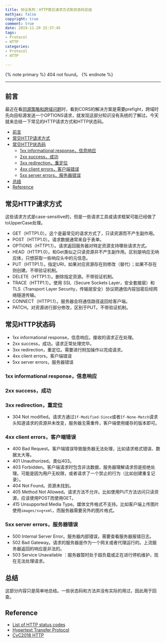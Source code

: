 ```yaml
---
title: 协议系列：HTTP常见请求方式和状态码总结
mathjax: false
copyright: true
comment: true
date: 2019-11-20 15:37:45
tags:
- Protocol
- HTTP
categories:
- Protocol
- HTTP

---
```


{% note primary %}
404 not found。
{% endnote %}

<!-- more -->

---

## 前言

最近在看[同源策略和跨域问题](secure-same-origin-policy.html)时，看到CORS的解决方案是需要prefight，跨域时先向目标源发送一个OPTIONS请求，就发现这部分知识没有系统的了解过。今天就来总结一下常见的HTTP请求方式和HTTP状态码。

- [前言](#%e5%89%8d%e8%a8%80)
- [常见HTTP请求方式](#%e5%b8%b8%e8%a7%81http%e8%af%b7%e6%b1%82%e6%96%b9%e5%bc%8f)
- [常见HTTP状态码](#%e5%b8%b8%e8%a7%81http%e7%8a%b6%e6%80%81%e7%a0%81)
  - [1xx informational response，信息响应](#1xx-informational-response%e4%bf%a1%e6%81%af%e5%93%8d%e5%ba%94)
  - [2xx success，成功](#2xx-success%e6%88%90%e5%8a%9f)
  - [3xx redirection，重定位](#3xx-redirection%e9%87%8d%e5%ae%9a%e4%bd%8d)
  - [4xx client errors，客户端错误](#4xx-client-errors%e5%ae%a2%e6%88%b7%e7%ab%af%e9%94%99%e8%af%af)
  - [5xx server errors，服务器错误](#5xx-server-errors%e6%9c%8d%e5%8a%a1%e5%99%a8%e9%94%99%e8%af%af)
- [总结](#%e6%80%bb%e7%bb%93)
- [Reference](#reference)


## 常见HTTP请求方式

这些请求方式是case-sensitive的，但是一些请求工具或请求框架可能已经做了toUpperCase处理。

- GET（HTTP1.0）。这个是最常见的请求方式了，只读资源而不产生副作用。
- POST（HTTP1.0）。请求数据通常来自于表单。
- OPTIONS（HTTP1.1）。请求返回服务器对特定资源支持哪些请求方式。
- HEAD（HTTP1.0）。和Get类似之只读资源并不产生副作用。区别是响应无响应体，只想获取一些响应头中的元信息。
- PUT（HTTP1.1）。指定URI，如果对应资源存在则修改（替代）；如果不存在则创建。不带验证机制。
- DELETE（HTTP1.1）。删除指定资源。不带验证机制。
- TRACE（HTTP1.1）。使用 SSL（Secure Sockets Layer，安全套接层）和 TLS（Transport Layer Security，传输层安全）协议把通信内容加密后经网络隧道传输。
- CONNECT（HTTP1.1）。服务器会将通信路径返回给客户端。
- PATCH。对资源进行部分修改，区别于PUT。不带验证机制。

## 常见HTTP状态码

- 1xx informational response，信息响应。接收的请求正在处理。
- 2xx success，成功。请求正常处理完毕。
- 3xx redirection，重定位。需要进行附加操作以完成请求。
- 4xx client errors，客户端错误
- 5xx server errors，服务器错误

### 1xx informational response，信息响应

### 2xx success，成功

### 3xx redirection，重定位

- 304 Not modified。请求方通过`If-Modified-Since`或者`If-None-Match`请求头知道请求的资源并未改变，服务器无需重传，客户端使用缓存的版本即可。

### 4xx client errors，客户端错误

- 400 Bad Request。客户端错误导致服务器无法处理，比如请求格式错误、数据太大等。
- 401 Unauthorized。类似403。
- 403 Forbidden。客户端请求时包含非法数据，服务器理解请求但是拒绝处理。可能是因为用户无权限，或者请求了一个禁止的行为（比如创建重复记录）。
- 404 Not Found。资源未找到。
- 405 Method Not Allowed。请求方法不允许。比如使用PUT方法访问只读资源，应该使用POST而使用GET。
- 415 Unsupported Media Type。媒体文件格式不支持。比如客户端上传图片使用`images/svg+xml`，而服务器需要另外的图片格式。

### 5xx server errors，服务器错误

- 500 Internal Server Error。服务器内部错误，需要查看服务器报错日志。
- 502 Bad Gateway。请求的服务器是作为一个网关或者代理运行的。上流服务器返回的响应是非法的。
- 503 Service Unavailable ：服务器暂时处于超负载或正在进行停机维护，现在无法处理请求。

## 总结

这部分内容只是简单地总结。一些状态码和方法并没有实际的用过，因此用于回查。


## Reference

- [List of HTTP status codes](https://en.wikipedia.org/wiki/List_of_HTTP_status_codes)
- [Hypertext Transfer Protocol](https://en.wikipedia.org/wiki/Hypertext_Transfer_Protocol)
- [CyC2018 HTTP](https://github.com/CyC2018/CS-Notes/blob/master/notes/HTTP.md)